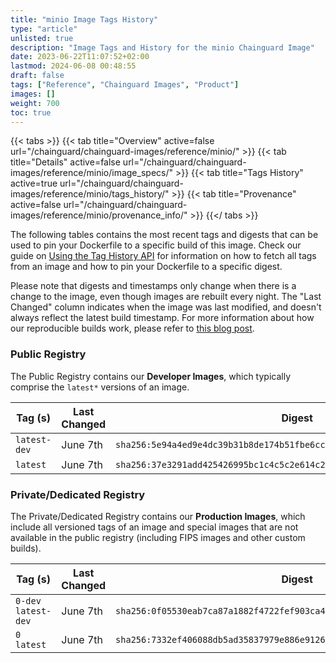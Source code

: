 ```yaml
---
title: "minio Image Tags History"
type: "article"
unlisted: true
description: "Image Tags and History for the minio Chainguard Image"
date: 2023-06-22T11:07:52+02:00
lastmod: 2024-06-08 00:48:55
draft: false
tags: ["Reference", "Chainguard Images", "Product"]
images: []
weight: 700
toc: true
---
```


{{< tabs >}}
{{< tab title="Overview" active=false url="/chainguard/chainguard-images/reference/minio/" >}}
{{< tab title="Details" active=false url="/chainguard/chainguard-images/reference/minio/image_specs/" >}}
{{< tab title="Tags History" active=true url="/chainguard/chainguard-images/reference/minio/tags_history/" >}}
{{< tab title="Provenance" active=false url="/chainguard/chainguard-images/reference/minio/provenance_info/" >}}
{{</ tabs >}}

The following tables contains the most recent tags and digests that can be used to pin your Dockerfile to a specific build of this image. Check our guide on [Using the Tag History API](/chainguard/chainguard-images/using-the-tag-history-api/) for information on how to fetch all tags from an image and how to pin your Dockerfile to a specific digest.

Please note that digests and timestamps only change when there is a change to the image, even though images are rebuilt every night. The "Last Changed" column indicates when the image was last modified, and doesn't always reflect the latest build timestamp. For more information about how our reproducible builds work, please refer to [this blog post](https://www.chainguard.dev/unchained/reproducing-chainguards-reproducible-image-builds).

### Public Registry
The Public Registry contains our **Developer Images**, which typically comprise the `latest*` versions of an image.

| Tag (s)       | Last Changed | Digest                                                                    |
|---------------|--------------|---------------------------------------------------------------------------|
|  `latest-dev` | June 7th     | `sha256:5e94a4ed9e4dc39b31b8de174b51fbe6cc6bd0a05937507e9f5102c768e7dc56` |
|  `latest`     | June 7th     | `sha256:37e3291add425426995bc1c4c5c2e614c2a1702d805f1ecf08546bb8805d4f77` |


### Private/Dedicated Registry
The Private/Dedicated Registry contains our **Production Images**, which include all versioned tags of an image and special images that are not available in the public registry (including FIPS images and other custom builds).

| Tag (s)               | Last Changed | Digest                                                                    |
|-----------------------|--------------|---------------------------------------------------------------------------|
|  `0-dev` `latest-dev` | June 7th     | `sha256:0f05530eab7ca87a1882f4722fef903ca48a5e7e29e259d1e7b1f9b5cdbee9af` |
|  `0` `latest`         | June 7th     | `sha256:7332ef406088db5ad35837979e886e912673f7811f47854bd9ad659da494dfb6` |

